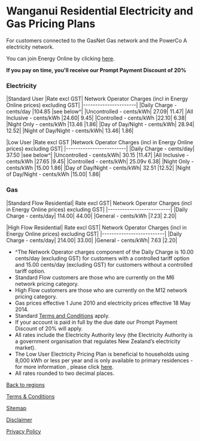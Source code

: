 # Wanganui Residential Electricity and Gas Pricing Plans
For customers connected to the GasNet Gas network and the PowerCo A electricity network.


You can join Energy Online by clicking [here](http://www.energyonline.co.nz/Default.aspx?tabid=98).

**If you pay on time, you'll receive our Prompt Payment Discount of 20%**


### Electricity
|Standard User	|Rate excl GST|	Network Operator Charges (incl in Energy Online prices) excluding GST|
|----------------------|
|Daily Charge - cents/day	|104.85	|see below^|
|Uncontrolled - cents/kWh|	27.09|	11.47|
|All Inclusive - cents/kWh	|24.60|	9.45|
|Controlled - cents/kWh	|22.10|	6.38|
|Night Only - cents/kWh	|13.46	|1.86|
|Day of Day/Night - cents/kWh|	28.94|	12.52|
|Night of Day/Night - cents/kWh|	13.46|	1.86|
 

|Low User	|Rate excl GST	|Network Operator Charges (incl in Energy Online prices) excluding GST|
|-------------------------|
|Daily Charge - cents/day|	37.50	|see below^|
|Uncontrolled - cents/kWh|	30.15	|11.47|
|All Inclusive - cents/kWh	|27.65	|9.45|
|Controlled - cents/kWh|	25.09v	6.38|
|Night Only - cents/kWh	|15.00	1.86|
|Day of Day/Night - cents/kWh|	32.51	|12.52|
|Night of Day/Night - cents/kWh	|15.00|	1.86|
 

### Gas
|Standard Flow Residential|	Rate excl GST|	Network Operator Charges (incl in Energy Online prices) excluding GST|
|--------------------------|
|Daily Charge - cents/day|	114.00|	44.00|
|General - cents/kWh	|7.23|	2.20|
 

|High Flow Residential|	Rate excl GST|	Network Operator Charges (incl in Energy Online prices) excluding GST|
|--------------------------|
|Daily Charge - cents/day|	214.00|	33.00|
|General - cents/kWh|	7.63	|2.20|


- ^The Network Operator charges component of the Daily Charge is 10.00 cents/day (excluding GST) for customers with a controlled tariff option and 15.00 cents/day (excluding GST) for customers without a controlled tariff option.
- Standard Flow customers are those who are currently on the M6 network pricing category.
- High Flow customers are those who are currently on the M12 network pricing category.
- Gas prices effective 1 June 2010 and electricity prices effective 18 May 2014. 
- Standard [Terms and Conditions](http://www.energyonline.co.nz/terms) apply.
- If your account is paid in full by the due date our Prompt Payment Discount of 20% will apply.
- All rates include the Electricity Authority levy (the Electricity Authority is a government organisation that regulates New Zealand’s electricity market).
- The Low User Electricity Pricing Plan is beneficial to households using 8,000 kWh or less per year and is only available to primary residences - for more information , please click [here](http://www.energyonline.co.nz/Default.aspx?tabid=148).
- All rates rounded to two decimal places.

[Back to regions](http://www.energyonline.co.nz/residential/pricing_plans/electricity_and_gas_pricing_plans)

[Terms & Conditions](http://www.energyonline.co.nz/terms)

[Sitemap](http://www.energyonline.co.nz/home/site_map)

[Disclaimer](http://www.energyonline.co.nz/home/site_map/disclaimer)

[Privacy Policy](http://www.energyonline.co.nz/home/site_map/privacy_policy)
